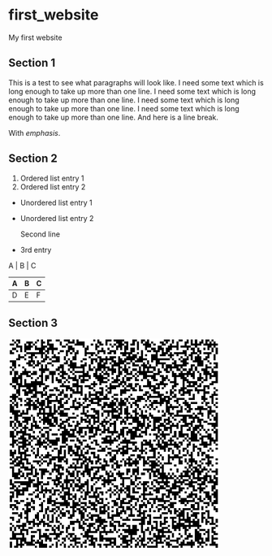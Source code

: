 # first_website
My first website

## Section 1

This is a test to see what paragraphs will look like. I need some text which is long enough to take up more than one line. I need some text which is long enough to take up more than one line. I need some text which is long enough to take up more than one line. I need some text which is long enough to take up more than one line.
And here is a line break.

With *emphasis*.

## Section 2

1. Ordered list entry 1
2. Ordered list entry 2

- Unordered list entry 1
- Unordered list entry 2

    Second line
- 3rd entry

A | B | C

A | B | C
---- | ----- | -----
D | E | F

## Section 3

![my image title](random.png "random image")
